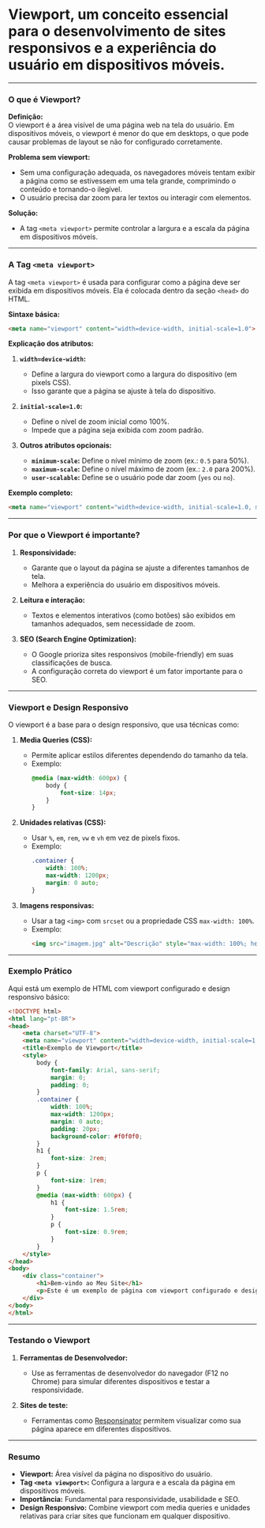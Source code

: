 # Viewport, um conceito essencial para o desenvolvimento de sites responsivos e a experiência do usuário em dispositivos móveis.

---

### **O que é Viewport?**
**Definição:**  
O viewport é a área visível de uma página web na tela do usuário. Em dispositivos móveis, o viewport é menor do que em desktops, o que pode causar problemas de layout se não for configurado corretamente.

**Problema sem viewport:**  
- Sem uma configuração adequada, os navegadores móveis tentam exibir a página como se estivessem em uma tela grande, comprimindo o conteúdo e tornando-o ilegível.  
- O usuário precisa dar zoom para ler textos ou interagir com elementos.

**Solução:**  
- A tag `<meta viewport>` permite controlar a largura e a escala da página em dispositivos móveis.

---

### **A Tag `<meta viewport>`**
A tag `<meta viewport>` é usada para configurar como a página deve ser exibida em dispositivos móveis. Ela é colocada dentro da seção `<head>` do HTML.

**Sintaxe básica:**
```html
<meta name="viewport" content="width=device-width, initial-scale=1.0">
```

**Explicação dos atributos:**
1. **`width=device-width`:**  
   - Define a largura do viewport como a largura do dispositivo (em pixels CSS).  
   - Isso garante que a página se ajuste à tela do dispositivo.

2. **`initial-scale=1.0`:**  
   - Define o nível de zoom inicial como 100%.  
   - Impede que a página seja exibida com zoom padrão.

3. **Outros atributos opcionais:**  
   - **`minimum-scale`:** Define o nível mínimo de zoom (ex.: `0.5` para 50%).  
   - **`maximum-scale`:** Define o nível máximo de zoom (ex.: `2.0` para 200%).  
   - **`user-scalable`:** Define se o usuário pode dar zoom (`yes` ou `no`).  

**Exemplo completo:**
```html
<meta name="viewport" content="width=device-width, initial-scale=1.0, maximum-scale=1.0, user-scalable=no">
```

---

### **Por que o Viewport é importante?**
1. **Responsividade:**  
   - Garante que o layout da página se ajuste a diferentes tamanhos de tela.  
   - Melhora a experiência do usuário em dispositivos móveis.

2. **Leitura e interação:**  
   - Textos e elementos interativos (como botões) são exibidos em tamanhos adequados, sem necessidade de zoom.

3. **SEO (Search Engine Optimization):**  
   - O Google prioriza sites responsivos (mobile-friendly) em suas classificações de busca.  
   - A configuração correta do viewport é um fator importante para o SEO.

---

### **Viewport e Design Responsivo**
O viewport é a base para o design responsivo, que usa técnicas como:
1. **Media Queries (CSS):**  
   - Permite aplicar estilos diferentes dependendo do tamanho da tela.  
   - Exemplo:
     ```css
     @media (max-width: 600px) {
         body {
             font-size: 14px;
         }
     }
     ```

2. **Unidades relativas (CSS):**  
   - Usar `%`, `em`, `rem`, `vw` e `vh` em vez de pixels fixos.  
   - Exemplo:
     ```css
     .container {
         width: 100%;
         max-width: 1200px;
         margin: 0 auto;
     }
     ```

3. **Imagens responsivas:**  
   - Usar a tag `<img>` com `srcset` ou a propriedade CSS `max-width: 100%`.  
   - Exemplo:
     ```html
     <img src="imagem.jpg" alt="Descrição" style="max-width: 100%; height: auto;">
     ```

---

### **Exemplo Prático**
Aqui está um exemplo de HTML com viewport configurado e design responsivo básico:

```html
<!DOCTYPE html>
<html lang="pt-BR">
<head>
    <meta charset="UTF-8">
    <meta name="viewport" content="width=device-width, initial-scale=1.0">
    <title>Exemplo de Viewport</title>
    <style>
        body {
            font-family: Arial, sans-serif;
            margin: 0;
            padding: 0;
        }
        .container {
            width: 100%;
            max-width: 1200px;
            margin: 0 auto;
            padding: 20px;
            background-color: #f0f0f0;
        }
        h1 {
            font-size: 2rem;
        }
        p {
            font-size: 1rem;
        }
        @media (max-width: 600px) {
            h1 {
                font-size: 1.5rem;
            }
            p {
                font-size: 0.9rem;
            }
        }
    </style>
</head>
<body>
    <div class="container">
        <h1>Bem-vindo ao Meu Site</h1>
        <p>Este é um exemplo de página com viewport configurado e design responsivo.</p>
    </div>
</body>
</html>
```

---

### **Testando o Viewport**
1. **Ferramentas de Desenvolvedor:**  
   - Use as ferramentas de desenvolvedor do navegador (F12 no Chrome) para simular diferentes dispositivos e testar a responsividade.

2. **Sites de teste:**  
   - Ferramentas como [Responsinator](https://www.responsinator.com/) permitem visualizar como sua página aparece em diferentes dispositivos.

---

### **Resumo**
- **Viewport:** Área visível da página no dispositivo do usuário.  
- **Tag `<meta viewport>`:** Configura a largura e a escala da página em dispositivos móveis.  
- **Importância:** Fundamental para responsividade, usabilidade e SEO.  
- **Design Responsivo:** Combine viewport com media queries e unidades relativas para criar sites que funcionam em qualquer dispositivo.

